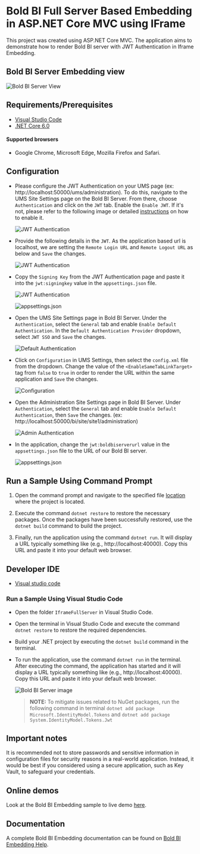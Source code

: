 # Bold BI Full Server Based Embedding in ASP.NET Core MVC using IFrame

This project was created using ASP.NET Core MVC. The application aims to demonstrate how to render Bold BI server with JWT Authentication in Iframe Embedding.

## Bold BI Server Embedding view

![Bold BI Server View](https://github.com/boldbi/samples/assets/129487075/37e0af6a-bd96-478c-ae91-5948840f257d)

## Requirements/Prerequisites

 * [Visual Studio Code](https://code.visualstudio.com/download)
 * [.NET Core 6.0](https://dotnet.microsoft.com/download/dotnet-core)

#### Supported browsers
  
  * Google Chrome, Microsoft Edge, Mozilla Firefox and Safari.

 ## Configuration
 
 * Please configure the JWT Authentication on your UMS page (ex: http://localhost:50000/ums/administration).  To do this, navigate to the UMS Site Settings page on the Bold BI Server. From there, choose `Authentication` and click on the `JWT` tab.  Enable the `Enable JWT`. If it's not, please refer to the following image or detailed [instructions](https://help.boldbi.com/multi-tenancy/site-administration/authentication/json-web-token/#steps-to-configure-jwt-in-bold-bi) on how to enable it. 
 
    ![JWT Authentication](https://github.com/boldbi/samples/assets/129487075/4e90e36d-2eeb-408b-b215-ca48160f5719)

 * Provide the following details in the `JWT`.  As the application based url is localhost, we are setting the `Remote Login URL` and `Remote Logout URL` as below and `Save` the changes.
 
    ![JWT Authentication](https://github.com/boldbi/samples/assets/129487075/129a52df-d7e9-4b82-8ca5-7300e22ea4e3)
    
 * Copy the `Signing Key` from the JWT Authentication page and paste it into the `jwt:signingkey` value in the `appsettings.json` file.
   
    ![JWT Authentication](https://github.com/boldbi/samples/assets/129487075/c7d429ee-eb6e-4d3f-aa49-0e9d9bddef91)
 
    ![appsettings.json](https://github.com/boldbi/samples/assets/129487075/37f439d6-3f58-43b3-807f-b90aeb3e2fbe)

 * Open the UMS Site Settings page in Bold BI Server.  Under the `Authentication`, select the `General` tab and enable `Enable Default Authentication`.  In the `Default Authentication Provider` dropdown, select `JWT SSO` and `Save` the changes.
 
    ![Default Authentication](https://github.com/boldbi/samples/assets/129487075/a81894ac-c147-41df-8c97-ed9928d16953)
    
 * Click on `Configuration` in UMS Settings, then select the `config.xml` file from the dropdown.  Change the value of the `<EnableSameTabLinkTarget>` tag from `false` to `true` in order to render the URL within the same application and `Save` the changes.
    
    ![Configuration](https://github.com/boldbi/samples/assets/129487075/b3d65c3c-d470-4f53-9983-a35291bb6bfe)

 * Open the Administration Site Settings page in Bold BI Server. Under `Authentication`, select the `General` tab and enable `Enable Default Authentication`, then `Save` the changes. (ex: http://localhost:50000/bi/site/site1/administration)
    
    ![Admin Authentication](https://github.com/boldbi/samples/assets/129487075/763ae9a6-4448-40c3-9897-afb28db745ed)

 * In the application, change the `jwt:boldbiserverurl` value in the `appsettings.json` file to the URL of our Bold BI server.
  
    ![appsettings.json](https://github.com/boldbi/samples/assets/129487075/efb08c80-ffcc-453e-b216-0949b06b9126)

    
 ## Run a Sample Using Command Prompt 
    
  1. Open the command prompt and navigate to the specified file [location](https://github.com/boldbi/samples/tree/master/Scenario%20Based%20Samples/Iframe%20Full%20Server%20Embedding/IframeFullServer) where the project is located.

  2. Execute the command `dotnet restore` to restore the necessary packages. Once the packages have been successfully restored, use the `dotnet build` command to build the project.
  
  3. Finally, run the application using the command `dotnet run`.  It will display a URL typically something like (e.g., http://localhost:40000).  Copy this URL and paste it into your default web browser.

 ## Developer IDE

  * [Visual studio code](https://code.visualstudio.com/download)
  
### Run a Sample Using Visual Studio Code
 
  * Open the folder `IframeFullServer` in Visual Studio Code.
  
  * Open the terminal in Visual Studio Code and execute the command `dotnet restore` to restore the required dependencies.
 
  * Build your .NET project by executing the `dotnet build` command in the terminal.
 
  * To run the application, use the command `dotnet run` in the terminal. After executing the command, the application has started and it will display a URL typically something like (e.g., http://localhost:40000).  Copy this URL and paste it into your default web browser.
    
    ![Bold BI Server image](https://github.com/boldbi/samples/assets/129487075/37e0af6a-bd96-478c-ae91-5948840f257d)

    > **NOTE:** To mitigate issues related to NuGet packages, run the following command in terminal `dotnet add package Microsoft.IdentityModel.Tokens` and `dotnet add package System.IdentityModel.Tokens.Jwt`


## Important notes

It is recommended not to store passwords and sensitive information in configuration files for security reasons in a real-world application. Instead, it would be best if you considered using a secure application, such as Key Vault, to safeguard your credentials.

## Online demos

Look at the Bold BI Embedding sample to live demo [here](https://samples.boldbi.com/embed).

## Documentation

A complete Bold BI Embedding documentation can be found on [Bold BI Embedding Help](https://help.boldbi.com/embedding-options/iframe-embedding/).
